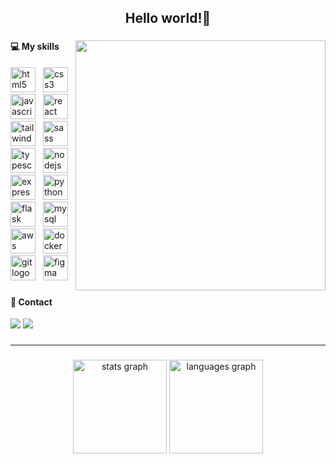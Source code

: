 <h2 align="center">Hello world!👋</h2>

###

<img width="400" align="right" src="https://media.tenor.com/n6URpv3iSuEAAAAM/bunny-computer.gif" />

<div align="left">
  <h4>💻 My skills</h4>
  <img src="https://skillicons.dev/icons?i=html" height="40" alt="html5 logo"  />
  <img width="4" />
  <img src="https://skillicons.dev/icons?i=css" height="40" alt="css3 logo"  />
  <img width="4" />
  <img src="https://skillicons.dev/icons?i=js" height="40" alt="javascript logo"  />
  <img width="4" />
  <img src="https://skillicons.dev/icons?i=react" height="40" alt="react logo"  />
  <img width="4" />
  <img src="https://skillicons.dev/icons?i=tailwind" height="40" alt="tailwindcss logo"  />
  <img width="4" />
  <img src="https://skillicons.dev/icons?i=sass" height="40" alt="sass logo"  />
  <img width="4" />
  <img src="https://skillicons.dev/icons?i=ts" height="40" alt="typescript logo"  />
  <img width="4" />
  <img src="https://skillicons.dev/icons?i=nodejs" height="40" alt="nodejs logo"  />
  <img width="4" />
  <img src="https://skillicons.dev/icons?i=express" height="40" alt="express logo"  />
  <img width="4" />
  <img src="https://skillicons.dev/icons?i=py" height="40" alt="python logo"  />
  <img width="4" />
  <img src="https://skillicons.dev/icons?i=flask" height="40" alt="flask logo"  />
  <img width="4" />
  <img src="https://skillicons.dev/icons?i=mysql" height="40" alt="mysql logo"  />
  <img width="4" />
  <img src="https://skillicons.dev/icons?i=aws" height="40" alt="aws logo"  />
  <img width="4" />
  <img src="https://skillicons.dev/icons?i=docker" height="40" alt="docker logo"  />
  <img width="4" />
  <img src="https://skillicons.dev/icons?i=git" height="40" alt="git logo"  />
  <img width="4" />
  <img src="https://skillicons.dev/icons?i=figma" height="40" alt="figma logo" />
</div>

###

<h4>💬 Contact</h4>
<a href="https://www.linkedin.com/in/ana-gaspar-957775325" target="_blank"><img src="https://img.shields.io/badge/LinkedIn-151515?style=for-the-badge&logo=linkedin&logoColor=FF91A4" /></a>
<a href="mailto:anajulia3907@gmail.com" target="_blank"><img src="https://img.shields.io/badge/Gmail-151515?style=for-the-badge&logo=gmail&logoColor=FF91A4"/></a>

###

<hr>

###

<div align="center">
  <img src="https://github-readme-stats.vercel.app/api?username=anajgaspar&hide_title=false&hide_rank=false&show_icons=true&include_all_commits=true&count_private=true&disable_animations=false&theme=dracula&locale=en&hide_border=false" height="150" alt="stats graph" />
  <img src="https://github-readme-stats.vercel.app/api/top-langs?username=anajgaspar&locale=en&hide_title=false&layout=compact&card_width=320&langs_count=5&theme=dracula&hide_border=false" height="150" alt="languages graph" />
</div>

